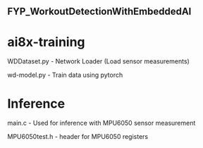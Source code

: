## FYP_WorkoutDetectionWithEmbeddedAI

# ai8x-training
WDDataset.py - Network Loader (Load sensor measurements) 

wd-model.py - Train data using pytorch 

# Inference
main.c - Used for inference with MPU6050 sensor measurement

MPU6050test.h - header for MPU6050 registers
